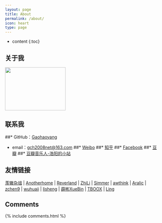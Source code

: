 ```yaml
---
layout: page
title: About
permalink: /about/
icon: heart
type: page
---
```


* content
{:toc}

## 关于我

<img src="https://graph.baidu.com/thumb/1012119264,3147634263.jpg" style="border: 0;height: 142px;width: 200px;overflow: hidden;" frameBorder="0" />

## 联系我

##* GitHub：[Gaohaoyang](https://github.com/Gaohaoyang)
* email：gch2008net@163.com
##* [Weibo](http://weibo.com/3115521wh)
##* [知乎](https://www.zhihu.com/people/gaohaoyang)
##* [Facebook](https://www.facebook.com/gaohaoyang.water)
##* [豆瓣](https://www.douban.com/people/42525035/)
##* [豆瓣音乐人-浩阳的小站](https://site.douban.com/haoyangaiyinyue/)

## 友情链接

[羡辙杂俎](http://zhangwenli.com/blog) \| [Anotherhome](https://www.anotherhome.net) \| [Reverland](http://reverland.org/) \| [ZhiLi](http://lizhipower.github.io/) \| [Simmer](http://simmer-jun.github.io/) \| [awthink](http://awthink.net/) \| [Aralic](http://aralic.github.io/) \| [zchen9](http://www.chen9.info/) \| [wuhuaji](http://wuhuaji.me/) \| [lisheng](http://www.lishengcn.cn/) \| [薛彬XueBin](http://axuebin.com/blog/) \| [TBOOX](http://www.tboox.org/cn/) \|  [Ling](http://linglinyp.com/)

## Comments

{% include comments.html %}
